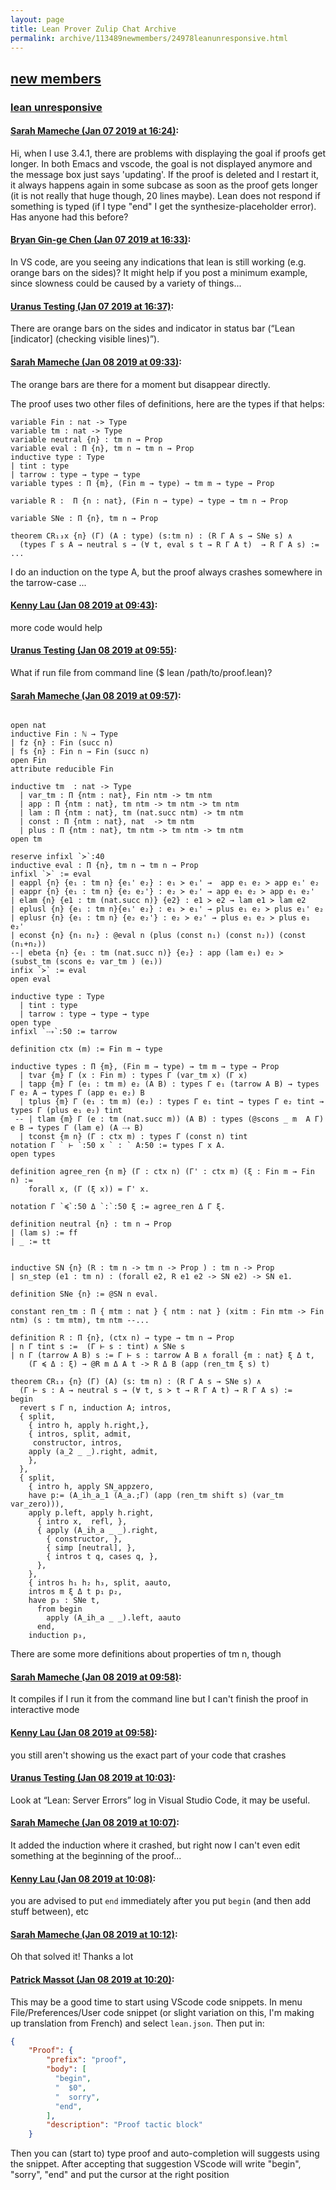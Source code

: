 ```yaml
---
layout: page
title: Lean Prover Zulip Chat Archive 
permalink: archive/113489newmembers/24978leanunresponsive.html
---
```


## [new members](index.html)
### [lean unresponsive](24978leanunresponsive.html)

#### [Sarah Mameche (Jan 07 2019 at 16:24)](https://leanprover.zulipchat.com/#narrow/stream/113489-new%20members/topic/lean%20unresponsive/near/154576468):
Hi, when I use 3.4.1, there are problems with displaying the goal if proofs get longer. In both Emacs and vscode, the goal is not displayed anymore and the message box just says 'updating'. If the proof is deleted and I restart it, it always happens again in some subcase as soon as the proof gets longer (it is not really that huge though, 20 lines maybe). Lean does not respond if something is typed  (if I type "end" I get the synthesize-placeholder error). Has anyone had this before?

#### [Bryan Gin-ge Chen (Jan 07 2019 at 16:33)](https://leanprover.zulipchat.com/#narrow/stream/113489-new%20members/topic/lean%20unresponsive/near/154577042):
In VS code, are you seeing any indications that lean is still working (e.g. orange bars on the sides)? It might help if you post a minimum example, since slowness could be caused by a variety of things...

#### [Uranus Testing (Jan 07 2019 at 16:37)](https://leanprover.zulipchat.com/#narrow/stream/113489-new%20members/topic/lean%20unresponsive/near/154577401):
There are orange bars on the sides and indicator in status bar (“Lean [indicator] (checking visible lines)”).

#### [Sarah Mameche (Jan 08 2019 at 09:33)](https://leanprover.zulipchat.com/#narrow/stream/113489-new%20members/topic/lean%20unresponsive/near/154630892):
The orange bars are there for a moment but disappear directly.

The proof uses two other files of definitions, here are the types if that helps: 
```
variable Fin : nat -> Type
variable tm : nat -> Type 
variable neutral {n} : tm n → Prop
variable eval : Π {n}, tm n → tm n → Prop 
inductive type : Type
| tint : type
| tarrow : type → type → type
variable types : Π {m}, (Fin m → type) → tm m → type → Prop

variable R :  Π {n : nat}, (Fin n → type) → type → tm n → Prop 

variable SNe : Π {n}, tm n → Prop

theorem CR₁₃x {n} (Γ) (A : type) (s:tm n) : (R Γ A s → SNe s) ∧  
  (types Γ s A → neutral s → (∀ t, eval s t → R Γ A t)  → R Γ A s) :=   ... 
```

I do an induction on the type A, but the proof always crashes somewhere in the tarrow-case ...

#### [Kenny Lau (Jan 08 2019 at 09:43)](https://leanprover.zulipchat.com/#narrow/stream/113489-new%20members/topic/lean%20unresponsive/near/154631244):
more code would help

#### [Uranus Testing (Jan 08 2019 at 09:55)](https://leanprover.zulipchat.com/#narrow/stream/113489-new%20members/topic/lean%20unresponsive/near/154631733):
What if run file from command line ($ lean /path/to/proof.lean)?

#### [Sarah Mameche (Jan 08 2019 at 09:57)](https://leanprover.zulipchat.com/#narrow/stream/113489-new%20members/topic/lean%20unresponsive/near/154631799):
```lean

open nat
inductive Fin : ℕ → Type
| fz {n} : Fin (succ n)
| fs {n} : Fin n → Fin (succ n)
open Fin 
attribute reducible Fin 

inductive tm  : nat -> Type 
  | var_tm : Π {ntm : nat}, Fin ntm -> tm ntm
  | app : Π {ntm : nat}, tm ntm -> tm ntm -> tm ntm
  | lam : Π {ntm : nat}, tm (nat.succ ntm) -> tm ntm
  | const : Π {ntm : nat}, nat  -> tm ntm
  | plus : Π {ntm : nat}, tm ntm -> tm ntm -> tm ntm
open tm 

reserve infixl `≻`:40
inductive eval : Π {n}, tm n → tm n → Prop
infixl `≻` := eval
| eappl {n} {e₁ : tm n} {e₁' e₂} : e₁ ≻ e₁' →  app e₁ e₂ ≻ app e₁' e₂
| eappr {n} {e₁ : tm n} {e₂ e₂'} : e₂ ≻ e₂' → app e₁ e₂ ≻ app e₁ e₂'
| elam {n} {e1 : tm (nat.succ n)} {e2} : e1 ≻ e2 → lam e1 ≻ lam e2
| eplusl {n} {e₁ : tm n}{e₁' e₂} : e₁ ≻ e₁' → plus e₁ e₂ ≻ plus e₁' e₂
| eplusr {n} {e₁ : tm n} {e₂ e₂'} : e₂ ≻ e₂' → plus e₁ e₂ ≻ plus e₁ e₂'
| econst {n} {n₁ n₂} : @eval n (plus (const n₁) (const n₂)) (const (n₁+n₂))
--| ebeta {n} {e₁ : tm (nat.succ n)} {e₂} : app (lam e₁) e₂ ≻ (subst_tm (scons e₂ var_tm ) (e₁))
infix `≻` := eval
open eval

inductive type : Type
  | tint : type
  | tarrow : type → type → type
open type
infixl `⤏`:50 := tarrow

definition ctx (m) := Fin m → type

inductive types : Π {m}, (Fin m → type) → tm m → type → Prop
  | tvar {m} Γ (x : Fin m) : types Γ (var_tm x) (Γ x)
  | tapp {m} Γ (e₁ : tm m) e₂ (A B) : types Γ e₁ (tarrow A B) → types Γ e₂ A → types Γ (app e₁ e₂) B
  | tplus {m} Γ (e₁ : tm m) (e₂) : types Γ e₁ tint → types Γ e₂ tint → types Γ (plus e₁ e₂) tint 
 -- | tlam {m} Γ (e : tm (nat.succ m)) (A B) : types (@scons _ m  A Γ) e B → types Γ (lam e) (A ⤏ B) 
  | tconst {m n} (Γ : ctx m) : types Γ (const n) tint
notation Γ ` ⊢ `:50 x ` : ` A:50 := types Γ x A. 
open types

definition agree_ren {n m} (Γ : ctx n) (Γ' : ctx m) (ξ : Fin m → Fin n) := 
    forall x, (Γ (ξ x)) = Γ' x. 

notation Γ `≼`:50 Δ `:`:50 ξ := agree_ren Δ Γ ξ.

definition neutral {n} : tm n → Prop
| (lam s) := ff
| _ := tt 


inductive SN {n} (R : tm n -> tm n -> Prop ) : tm n -> Prop  
| sn_step (e1 : tm n) : (forall e2, R e1 e2 -> SN e2) -> SN e1.

definition SNe {n} := @SN n eval.

constant ren_tm : Π { mtm : nat } { ntm : nat } (xitm : Fin mtm -> Fin ntm) (s : tm mtm), tm ntm --...

definition R : Π {n}, (ctx n) → type → tm n → Prop 
| n Γ tint s :=  (Γ ⊢ s : tint) ∧ SNe s
| n Γ (tarrow A B) s := Γ ⊢ s : tarrow A B ∧ forall {m : nat} ξ Δ t,
    (Γ ≼ Δ : ξ) → @R m Δ A t -> R Δ B (app (ren_tm ξ s) t)

theorem CR₁₃ {n} (Γ) (A) (s: tm n) : (R Γ A s → SNe s) ∧ 
  (Γ ⊢ s : A → neutral s → (∀ t, s ≻ t → R Γ A t) → R Γ A s) :=  
begin 
  revert s Γ n, induction A; intros,
  { split, 
    { intro h, apply h.right,}, 
    { intros, split, admit,
     constructor, intros,
    apply (a_2 _ _).right, admit,
    },
  },
  { split, 
    { intro h, apply SN_appzero, 
    have p:= (A_ih_a_1 (A_a.;Γ) (app (ren_tm shift s) (var_tm var_zero))),  
    apply p.left, apply h.right, 
      { intro x,  refl, },
      { apply (A_ih_a _ _).right, 
        { constructor, },
        { simp [neutral], },
        { intros t q, cases q, },
      },
    },
    { intros h₁ h₂ h₃, split, aauto,
    intros m ξ Δ t p₁ p₂,
    have p₃ : SNe t, 
      from begin 
        apply (A_ih_a _ _).left, aauto 
      end,
    induction p₃, 
```
There are some more definitions about properties of tm n, though

#### [Sarah Mameche (Jan 08 2019 at 09:58)](https://leanprover.zulipchat.com/#narrow/stream/113489-new%20members/topic/lean%20unresponsive/near/154631854):
It compiles if I run it from the command line but I can't finish the proof in interactive mode

#### [Kenny Lau (Jan 08 2019 at 09:58)](https://leanprover.zulipchat.com/#narrow/stream/113489-new%20members/topic/lean%20unresponsive/near/154631855):
you still aren't showing us the exact part of your code that crashes

#### [Uranus Testing (Jan 08 2019 at 10:03)](https://leanprover.zulipchat.com/#narrow/stream/113489-new%20members/topic/lean%20unresponsive/near/154632041):
Look at “Lean: Server Errors” log in Visual Studio Code, it may be useful.

#### [Sarah Mameche (Jan 08 2019 at 10:07)](https://leanprover.zulipchat.com/#narrow/stream/113489-new%20members/topic/lean%20unresponsive/near/154632221):
It added the induction where it crashed, but right now I can't even edit something at the beginning of the proof...

#### [Kenny Lau (Jan 08 2019 at 10:08)](https://leanprover.zulipchat.com/#narrow/stream/113489-new%20members/topic/lean%20unresponsive/near/154632274):
you are advised to put `end` immediately after you put `begin` (and then add stuff between), etc

#### [Sarah Mameche (Jan 08 2019 at 10:12)](https://leanprover.zulipchat.com/#narrow/stream/113489-new%20members/topic/lean%20unresponsive/near/154632415):
Oh that solved it! Thanks a lot

#### [Patrick Massot (Jan 08 2019 at 10:20)](https://leanprover.zulipchat.com/#narrow/stream/113489-new%20members/topic/lean%20unresponsive/near/154632772):
This may be a good time to start using VScode code snippets. In menu File/Preferences/User code snippet (or slight variation on this, I'm making up translation from French) and select `lean.json`. Then put in:
```json
{
	"Proof": {
        "prefix": "proof",
        "body": [
		  "begin",
		  "  $0",
		  "  sorry",
		  "end",
        ],
        "description": "Proof tactic block"
	}
```
Then you can (start to) type  proof and auto-completion will suggests using the snippet. After accepting that suggestion VScode will write "begin", "sorry", "end" and put the cursor at the right position

